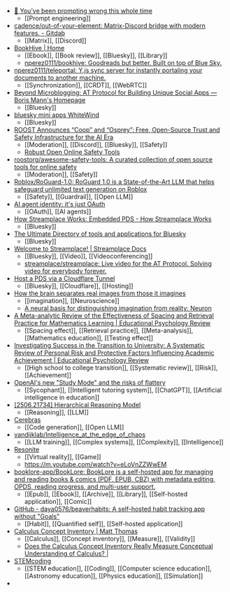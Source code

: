 - [🔮 You’ve been prompting wrong this whole time](https://www.exponentialview.co/p/how-to-train-your-ai)
	- [[Prompt engineering]]
- [cadence/out-of-your-element: Matrix-Discord bridge with modern features. - Gitdab](https://gitdab.com/cadence/out-of-your-element/)
	- [[Matrix]], [[Discord]]
- [BookHive | Home](https://bookhive.buzz/)
	- [[Ebook]], [[Book review]], [[Bluesky]], [[Library]]
	- [nperez0111/bookhive: Goodreads but better. Built on top of Blue Sky.](https://github.com/nperez0111/bookhive)
- [nperez0111/teleportal: Y.js sync server for instantly portaling your documents to another machine.](https://github.com/nperez0111/teleportal)
	- [[Synchronization]], [[CRDT]], [[WebRTC]]
- [Beyond Microblogging: AT Protocol for Building Unique Social Apps — Boris Mann's Homepage](https://bmannconsulting.com/notes/beyond-microblogging-atproto/)
	- [[Bluesky]]
- [bluesky mini apps WhiteWind](https://whtwnd.com/did:plc:5bzztbxvhii56ryi3az7lvzh/3lvchehzyyk2h/bafyreifrt3hmmwkgjgutqjkqp6bidjfwvq2snvhtiewf4mko4gbjgaeksq)
	- [[Bluesky]]
- [ROOST Announces “Coop” and “Osprey”: Free, Open-Source Trust and Safety Infrastructure for the AI Era](https://roost.tools/blog/roost-announces-coop-and-osprey-free-open-source-trust-and-safety-infrastructure-for-the-ai-era/)
	- [[Moderation]], [[Discord]], [[Bluesky]], [[Safety]]
	- [Robust Open Online Safety Tools](https://roost.tools/)
- [roostorg/awesome-safety-tools: A curated collection of open source tools for online safety](https://github.com/roostorg/awesome-safety-tools)
	- [[Moderation]], [[Safety]]
- [Roblox/RoGuard-1.0: RoGuard 1.0 is a State-of-the-Art LLM that helps safeguard unlimited text generation on Roblox](https://github.com/Roblox/RoGuard-1.0)
	- [[Safety]], [[Guardrail]], [[Open LLM]]
- [AI agent identity: it's just OAuth](https://mayakaczorowski.com/blogs/ai-agent-authentication)
	- [[OAuth]], [[AI agents]]
- [How Streamplace Works: Embedded PDS - How Streamplace Works](https://streamplace.leaflet.pub/3lut7mgni5s2k)
	- [[Bluesky]]
- [The Ultimate Directory of tools and applications for Bluesky](https://blueskydirectory.com/)
	- [[Bluesky]]
- [Welcome to Streamplace! | Streamplace Docs](https://stream.place/docs/)
	- [[Bluesky]], [[Video]], [[Videoconferencing]]
	- [streamplace/streamplace: Live video for the AT Protocol. Solving video for everybody forever.](https://github.com/streamplace/streamplace/tree/next)
- [Host a PDS via a Cloudflare Tunnel](https://baileytownsend.dev/articles/host-a-pds-with-a-cloudflare-tunnel)
	- [[Bluesky]], [[Cloudflare]], [[Hosting]]
- [How the brain separates real images from those it imagines](https://www.nature.com/articles/d41586-025-01752-2)
	- [[imagination]], [[Neuroscience]]
	- [A neural basis for distinguishing imagination from reality: Neuron](https://www.cell.com/neuron/fulltext/S0896-6273(25)00362-9)
- [A Meta-analytic Review of the Effectiveness of Spacing and Retrieval Practice for Mathematics Learning | Educational Psychology Review](https://link.springer.com/article/10.1007/s10648-025-10035-1)
	- [[Spacing effect]], [[Retrieval practice]], [[Meta-analysis]], [[Mathematics education]], [[Testing effect]]
- [Investigating Success in the Transition to University: A Systematic Review of Personal Risk and Protective Factors Influencing Academic Achievement | Educational Psychology Review](https://link.springer.com/article/10.1007/s10648-024-09891-0)
	- [[High school to college transition]], [[Systematic review]], [[Risk]], [[Achievement]]
- [OpenAI's new "Study Mode" and the risks of flattery](https://resobscura.substack.com/p/openais-new-study-mode-and-the-risks)
	- [[Sycophant]], [[Intelligent tutoring system]], [[ChatGPT]], [[Artificial intelligence in education]]
- [[2506.21734] Hierarchical Reasoning Model](https://arxiv.org/abs/2506.21734)
	- [[Reasoning]], [[LLM]]
- [Cerebras](https://www.cerebras.ai/blog/introducing-cerebras-code)
	- [[Code generation]], [[Open LLM]]
- [vandijklab/Intelligence_at_the_edge_of_chaos](https://github.com/vandijklab/Intelligence_at_the_edge_of_chaos)
	- [[LLM training]], [[Complex systems]], [[Complexity]], [[Intelligence]]
- [Resonite](https://resonite.com/)
	- [[Virtual reality]], [[Game]]
	- https://m.youtube.com/watch?v=eLoVnZZWwEM
- [booklore-app/BookLore: BookLore is a self-hosted app for managing and reading books & comics (PDF, EPUB, CBZ) with metadata editing, OPDS, reading progress, and multi-user support.](https://github.com/booklore-app/BookLore)
	- [[Epub]], [[Ebook]], [[Archive]], [[Library]], [[Self-hosted application]], [[Comic]]
- [GitHub - daya0576/beaverhabits: A self-hosted habit tracking app without "Goals"](https://github.com/daya0576/beaverhabits)
	- [[Habit]], [[Quantified self]], [[Self-hosted application]]
- [Calculus Concept Inventory | Matt Thomas](https://mthomas.net/project/cci/)
	- [[Calculus]], [[Concept inventory]], [[Measure]], [[Validity]]
	- [Does the Calculus Concept Inventory Really Measure Conceptual Understanding of Calculus? |](https://blogs.ams.org/matheducation/2016/07/25/does-the-calculus-concept-inventory-really-measure-conceptual-understanding-of-calculus/)
- [STEMcoding](https://stemcoding.github.io/)
	- [[STEM education]], [[Coding]], [[Computer science education]], [[Astronomy education]], [[Physics education]], [[Simulation]]
-